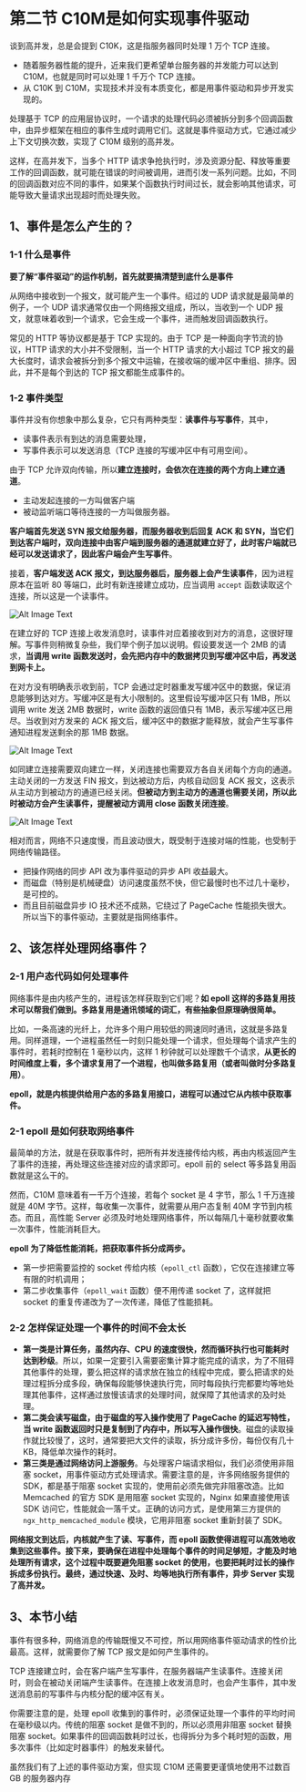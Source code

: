 # **第二节 C10M是如何实现事件驱动**

谈到高并发，总是会提到 C10K，这是指服务器同时处理 1 万个 TCP 连接。

* 随着服务器性能的提升，近来我们更希望单台服务器的并发能力可以达到 C10M，也就是同时可以处理 1 千万个 TCP 连接。
* 从 C10K 到 C10M，实现技术并没有本质变化，都是用事件驱动和异步开发实现的。

处理基于 TCP 的应用层协议时，一个请求的处理代码必须被拆分到多个回调函数中，由异步框架在相应的事件生成时调用它们。这就是事件驱动方式，它通过减少上下文切换次数，实现了 C10M 级别的高并发。

这样，在高并发下，当多个 HTTP 请求争抢执行时，涉及资源分配、释放等重要工作的回调函数，就可能在错误的时间被调用，进而引发一系列问题。比如，不同的回调函数对应不同的事件，如果某个函数执行时间过长，就会影响其他请求，可能导致大量请求出现超时而处理失败。

## **1、事件是怎么产生的？**

### **1-1 什么是事件**

**要了解“事件驱动”的运作机制，首先就要搞清楚到底什么是事件**

从网络中接收到一个报文，就可能产生一个事件。绍过的 UDP 请求就是最简单的例子，一个 UDP 请求通常仅由一个网络报文组成，所以，当收到一个 UDP 报文，就意味着收到一个请求，它会生成一个事件，进而触发回调函数执行。

常见的 HTTP 等协议都是基于 TCP 实现的。由于 TCP 是一种面向字节流的协议，HTTP 请求的大小并不受限制，当一个 HTTP 请求的大小超过 TCP 报文的最大长度时，请求会被拆分到多个报文中运输，在接收端的缓冲区中重组、排序。因此，并不是每个到达的 TCP 报文都能生成事件的。

### **1-2 事件类型**

事件并没有你想象中那么复杂，它只有两种类型：**读事件与写事件**，其中，

* 读事件表示有到达的消息需要处理，
* 写事件表示可以发送消息（TCP 连接的写缓冲区中有可用空间）。

由于 TCP 允许双向传输，所以**建立连接时，会依次在连接的两个方向上建立通道**。

* 主动发起连接的一方叫做客户端
* 被动监听端口等待连接的一方叫做服务器。


**客户端首先发送 SYN 报文给服务器，而服务器收到后回复 ACK 和 SYN，当它们到达客户端时，双向连接中由客户端到服务器的通道就建立好了，此时客户端就已经可以发送请求了，因此客户端会产生写事件**。

接着，**客户端发送 ACK 报文，到达服务器后，服务器上会产生读事件**，因为进程原本在监听 80 等端口，此时有新连接建立成功，应当调用 `accept` 函数读取这个连接，所以这是一个读事件。

![Alt Image Text](../images/chap2_2_1.png "Body image")

在建立好的 TCP 连接上收发消息时，读事件对应着接收到对方的消息，这很好理解。写事件则稍微复杂些，我们举个例子加以说明。假设要发送一个 2MB 的请求，**当调用 write 函数发送时，会先把内存中的数据拷贝到写缓冲区中后，再发送到网卡上。**

在对方没有明确表示收到前，TCP 会通过定时器重发写缓冲区中的数据，保证消息能够到达对方。写缓冲区是有大小限制的。这里假设写缓冲区只有 1MB，所以调用 write 发送 2MB 数据时，write 函数的返回值只有 1MB，表示写缓冲区已用尽。当收到对方发来的 ACK 报文后，缓冲区中的数据才能释放，就会产生写事件通知进程发送剩余的那 1MB 数据。

![Alt Image Text](../images/chap2_2_2.png "Body image")

如同建立连接需要双向建立一样，关闭连接也需要双方各自关闭每个方向的通道。主动关闭的一方发送 FIN 报文，到达被动方后，内核自动回复 ACK 报文，这表示从主动方到被动方的通道已经关闭。**但被动方到主动方的通道也需要关闭，所以此时被动方会产生读事件，提醒被动方调用 close 函数关闭连接**。

![Alt Image Text](../images/chap2_2_3.png "Body image")

相对而言，网络不只速度慢，而且波动很大，既受制于连接对端的性能，也受制于网络传输路径。

* 把操作网络的同步 API 改为事件驱动的异步 API 收益最大。
* 而磁盘（特别是机械硬盘）访问速度虽然不快，但它最慢时也不过几十毫秒，是可控的。
* 而且目前磁盘异步 IO 技术还不成熟，它绕过了 PageCache 性能损失很大。所以当下的事件驱动，主要就是指网络事件。


## **2、该怎样处理网络事件？**

### **2-1 用户态代码如何处理事件**

网络事件是由内核产生的，进程该怎样获取到它们呢？**如 epoll 这样的多路复用技术可以帮我们做到。多路复用是通讯领域的词汇，有些抽象但原理确很简单。**

比如，一条高速的光纤上，允许多个用户用较低的网速同时通讯，这就是多路复用。同样道理，一个进程虽然任一时刻只能处理一个请求，但处理每个请求产生的事件时，若耗时控制在 1 毫秒以内，这样 1 秒钟就可以处理数千个请求，**从更长的时间维度上看，多个请求复用了一个进程，也叫做多路复用（或者叫做时分多路复用）**。

**epoll，就是内核提供给用户态的多路复用接口，进程可以通过它从内核中获取事件。**

### **2-1 epoll 是如何获取网络事件**

最简单的方法，就是在获取事件时，把所有并发连接传给内核，再由内核返回产生了事件的连接，再处理这些连接对应的请求即可。epoll 前的 select 等多路复用函数就是这么干的。

然而，C10M 意味着有一千万个连接，若每个 socket 是 4 字节，那么 1 千万连接就是 40M 字节。这样，每收集一次事件，就需要从用户态复制 40M 字节到内核态。而且，高性能 Server 必须及时地处理网络事件，所以每隔几十毫秒就要收集一次事件，性能消耗巨大。

**epoll 为了降低性能消耗，把获取事件拆分成两步。**

* 第一步把需要监控的 socket 传给内核（`epoll_ctl` 函数），它仅在连接建立等有限的时机调用；
* 第二步收集事件（`epoll_wait` 函数）便不用传递 socket 了，这样就把 socket 的重复传递改为了一次传递，降低了性能损耗。

### **2-2 怎样保证处理一个事件的时间不会太长**

* **第一类是计算任务，虽然内存、CPU 的速度很快，然而循环执行也可能耗时达到秒级**。所以，如果一定要引入需要密集计算才能完成的请求，为了不阻碍其他事件的处理，要么把这样的请求放在独立的线程中完成，要么把请求的处理过程拆分成多段，确保每段能够快速执行完，同时每段执行完都要均等地处理其他事件，这样通过放慢该请求的处理时间，就保障了其他请求的及时处理。
* **第二类会读写磁盘，由于磁盘的写入操作使用了 PageCache 的延迟写特性，当 write 函数返回时只是复制到了内存中，所以写入操作很快**。磁盘的读取操作就比较慢了，这时，通常要把大文件的读取，拆分成许多份，每份仅有几十 KB，降低单次操作的耗时。
* **第三类是通过网络访问上游服务**。与处理客户端请求相似，我们必须使用非阻塞 socket，用事件驱动方式处理请求。需要注意的是，许多网络服务提供的 SDK，都是基于阻塞 socket 实现的，使用前必须先做完非阻塞改造。比如 Memcached 的官方 SDK 是用阻塞 socket 实现的，Nginx 如果直接使用该 SDK 访问它，性能就会一落千丈。正确的访问方式，是使用第三方提供的 `ngx_http_memcached_module` 模块，它用非阻塞 socket 重新封装了 SDK。


**网络报文到达后，内核就产生了读、写事件，而 epoll 函数使得进程可以高效地收集到这些事件。接下来，要确保在进程中处理每个事件的时间足够短，才能及时地处理所有请求，这个过程中既要避免阻塞 socket 的使用，也要把耗时过长的操作拆成多份执行。最终，通过快速、及时、均等地执行所有事件，异步 Server 实现了高并发。**

## **3、本节小结**

事件有很多种，网络消息的传输既慢又不可控，所以用网络事件驱动请求的性价比最高。这样，就需要你了解 TCP 报文是如何产生事件的。

TCP 连接建立时，会在客户端产生写事件，在服务器端产生读事件。连接关闭时，则会在被动关闭端产生读事件。在连接上收发消息时，也会产生事件，其中发送消息前的写事件与内核分配的缓冲区有关。

你需要注意的是，处理 epoll 收集到的事件时，必须保证处理一个事件的平均时间在毫秒级以内。传统的阻塞 socket 是做不到的，所以必须用非阻塞 socket 替换阻塞 socket。如果事件的回调函数耗时过长，也得拆分为多个耗时短的函数，用多次事件（比如定时器事件）的触发来替代。

虽然我们有了上述的事件驱动方案，但实现 C10M 还需要更谨慎地使用不过数百 GB 的服务器内存